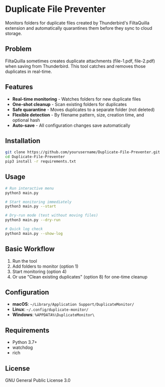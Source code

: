 # Duplicate File Preventer

Monitors folders for duplicate files created by Thunderbird's FiltaQuilla extension and automatically quarantines them before they sync to cloud storage.

## Problem

FiltaQuilla sometimes creates duplicate attachments (file-1.pdf, file-2.pdf) when saving from Thunderbird. This tool catches and removes those duplicates in real-time.

## Features

- **Real-time monitoring** - Watches folders for new duplicate files
- **One-shot cleanup** - Scan existing folders for duplicates
- **Safe quarantine** - Moves duplicates to a separate folder (not deleted)
- **Flexible detection** - By filename pattern, size, creation time, and optional hash
- **Auto-save** - All configuration changes save automatically

## Installation

```bash
git clone https://github.com/yourusername/Duplicate-File-Preventer.git
cd Duplicate-File-Preventer
pip3 install -r requirements.txt
```

## Usage

```bash
# Run interactive menu
python3 main.py

# Start monitoring immediately
python3 main.py --start

# Dry-run mode (test without moving files)
python3 main.py --dry-run

# Quick log check
python3 main.py --show-log
```

## Basic Workflow

1. Run the tool
2. Add folders to monitor (option 1)
3. Start monitoring (option 4)
4. Or use "Clean existing duplicates" (option 8) for one-time cleanup

## Configuration

- **macOS**: `~/Library/Application Support/DuplicateMonitor/`
- **Linux**: `~/.config/duplicate-monitor/`
- **Windows**: `%APPDATA%\DuplicateMonitor\`

## Requirements

- Python 3.7+
- watchdog
- rich

## License

GNU General Public License 3.0
